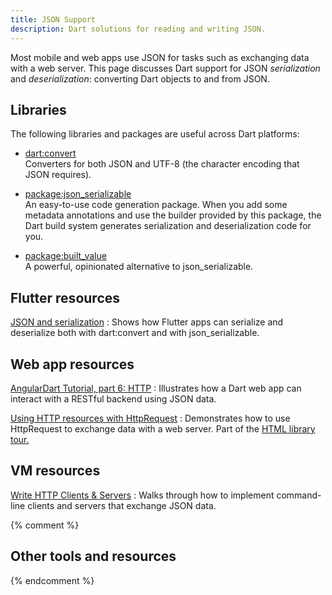 ```yaml
---
title: JSON Support
description: Dart solutions for reading and writing JSON.
---
```


Most mobile and web apps use JSON for tasks such as
exchanging data with a web server.
This page discusses Dart support for JSON _serialization_ and _deserialization_:
converting Dart objects to and from JSON.


## Libraries

The following libraries and packages are useful across Dart platforms:

* [dart:convert](/guides/libraries/library-tour#dartconvert---decoding-and-encoding-json-utf-8-and-more)<br>
  Converters for both JSON and UTF-8
  (the character encoding that JSON requires).

* [package:json_serializable](https://pub.dartlang.org/packages/json_serializable)<br>
  An easy-to-use code generation package.
  When you add some metadata annotations
  and use the builder provided by this package,
  the Dart build system generates serialization and deserialization code for you.

* [package:built_value](https://pub.dartlang.org/packages/built_value)<br>
  A powerful, opinionated alternative to json_serializable.


## Flutter resources

[JSON and serialization](https://flutter.io/json/)
: Shows how Flutter apps can serialize and deserialize both
  with dart:convert and with json_serializable.


## Web app resources

[AngularDart Tutorial, part 6: HTTP]({{site.webdev}}/angular/tutorial/toh-pt6)
: Illustrates how a Dart web app can interact with a
  RESTful backend using JSON data.

[Using HTTP resources with HttpRequest]({{site.webdev}}/guides/html-library-tour#using-http-resources-with-httprequest)
: Demonstrates how to use HttpRequest to exchange data with a web server.
  Part of the [HTML library tour.]({{site.webdev}}/guides/html-library-tour)


## VM resources

[Write HTTP Clients & Servers](/tutorials/dart-vm/httpserver)
: Walks through how to implement command-line clients and servers
  that exchange JSON data.


{% comment %}
## Other tools and resources
{% endcomment %}
